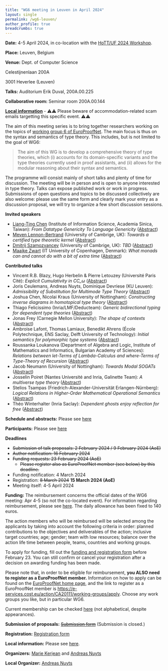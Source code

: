 ```yaml
---
title: "WG6 meeting in Leuven in April 2024"
layout: single
permalink: /wg6-leuven/
author_profile: true
breadcrumbs: true
---
```


**Date:** 4-5 April 2024, in co-location with the [HoTT/UF 2024 Workshop](https://hott-uf.github.io/2024/).

**Place:** Leuven, Belgium

**Venue:** Dept. of Computer Science

Celestijnenlaan 200A

3001 Heverlee (Leuven)

**Talks:** Auditorium Erik Duval, 200A.00.225

**Collaborative room:** Seminar room 200A.00.144 

**[Local information](https://anuyts.github.io/2024/venue.html)** - ⚠️⚠️ Please beware of accommodation-related scam emails targetting this specific event. ⚠️⚠️

The aim of this meeting series is to bring together researchers working on the topics of [working group 6 of EuroProofNet](https://europroofnet.github.io/wg6/). The main focus is thus on the syntax and semantics of type theory.
This includes, but is not limited to the goal of WG6:

> The aim of this WG is to develop a comprehensive theory of type theories, which (i) accounts for its domain-specific variants and the type theories currently used in proof assistants, and (ii) allows for the modular reasoning about their syntax and semantics.

The programme will consist mainly of short talks and plenty of time
for discussion. The meeting will be in person and is open to anyone
interested in type theory. Talks can expose published work or work in
progress. Submissions of open questions and topics to be discussed
collectively are also welcome: please use the same form and clearly mark your
entry as a discussion proposal, we will try to organize a few short discussion sessions.

**Invited speakers**

- [Liang-Ting Chen](https://l-tchen.github.io/) (Institute of Information Science, Academia Sinica, Taiwan): *From Datatype Genericity To Language Genericity* ([Abstract](programme#ltchen))
- [Meven Lennon-Bertrand](https://www.meven.ac/) (University of Cambrige, UK): *Towards a certified type theoretic kernel* ([Abstract](programme#lennonbertrand))
- [Dmitrij Szamozvancev](https://www.cl.cam.ac.uk/~ds709/) (University of Cambrige, UK): *TBD* ([Abstract](programme#szamozvancev))
- [Maaike Zwart](https://maaikezwart.com/) (IT University of Copenhagen, Denmark): *What monads can and cannot do with a bit of extra time* ([Abstract](programme#zwart))

**Contributed talks**

- Vincent R.B. Blazy, Hugo Herbelin & Pierre Letouzey (Université Paris Cité): *Explicit Cumulativity in CC_ω* ([Abstract](programme#blazy-herbelin-letouzey))
- Joris Ceulemans, Andreas Nuyts, Dominique Devriese (KU Leuven): *Admissibility of Substitution for Multimode Type Theory* ([Abstract](programme#ceulemans-nuyts-devriese))
- Joshua Chen, Nicolai Kraus (University of Nottingham): *Constructing inverse diagrams in homotopical type theory* ([Abstract](programme#chen-kraus))
- Thiago Felicissimo (Inria/LMF/Deducteam): *Generic bidirectional typing for dependent type theories* ([Abstract](programme#felicissimo))
- Jonas Frey (Carnegie Mellon University): *The shape of contexts* ([Abstract](programme#frey))
- Ambroise Lafont, Thomas Lamiaux, Benedikt Ahrens (École Polytechnique, ENS Saclay, Delft University of Technology): *Initial semantics for polymorphic type systems* ([Abstract](programme#lafont-lamiaux-ahrens))
- Roussanka Loukanova (Department of Algebra and Logic, Institute of Mathematics and Informatics, Bulgarian Academy of Sciences): *Relations between let-Terms of Lambda-Calculus and where-Terms of Type-Theory of Recursion* ([Abstract](programme#loukanova))
- Jacob Neumann (University of Nottingham): *Towards Modal SOGATs* ([Abstract](programme#neumann))
- Josselin Poiret (Nantes Université and Inria, Galinette Team): *A multiverse type theory* ([Abstract](programme#poiret))
- Stelios Tsampas (Friedrich-Alexander-Universität Erlangen-Nürnberg): *Logical Relations in Higher-Order Mathematical Operational Semantics* ([Abstract](programme#tsampas))
- Théo Winterhalter (Inria Saclay): *Dependent ghosts enjoy reflection for free* ([Abstract](programme#winterhalter))

**Schedule and abstracts:** Please see [here](programme)

**Participants:** Please see [here](participants)

**Deadlines**

- ~~Submission of talk proposals: 2 February 2024 / 9 February 2024 (AoE)~~
- ~~Author notification: 16 February 2024~~
- ~~Funding requests: 23 February 2024 (AoE)~~
  - ~~Please register also as EuroProofNet member (see below) by this deadline.~~
- Funding notification: 4 March 2024
- Registration: ~~8 March 2024~~ **15 March 2024 (AoE)**
- Meeting itself: 4-5 April 2024

**Funding:**
The reimbursement concerns the official dates of the WG6 meeting: Apr 4-5 (so not the co-located event).
For information regarding reimbursement, please see [here](../reimbursement-rules).
The daily allowance has been fixed to 140 euros.

The action members who will be reimbursed will be selected among the applicants by
taking into account the following criteria in order: planned contributions to the
objectives and deliverables of the action; inclusive target countries; age; gender;
team with low resources; balance over the action life time between people, teams,
countries and working groups.

To apply for funding, fill out the 
[funding and registration form](http://lipn.univ-paris13.fr/limesurvey/index.php/736237?lang=en)
before February 23.
You can still confirm or cancel your registration after a decision on awarding funding has been made.

Please note that, in order to be eligible for reimbursement, **you ALSO need to register as a EuroProofNet member.**
Information on how to apply can be found on the [EuroProofNet home page](https://europroofnet.github.io/),
and the link to register as a EuroProofNet member is <https://e-services.cost.eu/action/CA20111/working-groups/apply>.
Choose any work groups you like, but in particular WG6.

Current membership can be checked [here](https://www.cost.eu/actions/CA20111/#tabs+Name:Working%20Groups%20and%20Membership) (not alphabetical, despite appearances).

**Submission of proposals:**
~~[Submission form](https://lipn.univ-paris13.fr/limesurvey/index.php/752657?lang=en)~~
(Submission is closed.)

**Registration:**
[Registration form](http://lipn.univ-paris13.fr/limesurvey/index.php/736237?lang=en)

**Local information:** Please see [here](https://anuyts.github.io/2024/venue.html).

**Organizers:** [Marie Kerjean](https://lipn.univ-paris13.fr/~kerjean/) and [Andreas Nuyts](https://anuyts.github.io/)

**Local Organizer:** [Andreas Nuyts](https://anuyts.github.io/)
